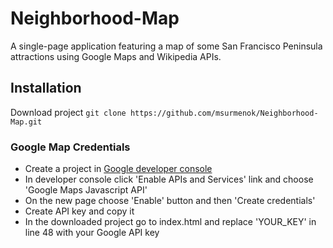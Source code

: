 # Neighborhood-Map
A single-page application featuring a map of some San Francisco Peninsula attractions using Google Maps and Wikipedia APIs.

## Installation
Download project `git clone https://github.com/msurmenok/Neighborhood-Map.git`
### Google Map Credentials
* Create a project in [Google developer console](https://console.developers.google.com)
* In developer console click 'Enable APIs and Services' link and choose 'Google Maps Javascript API'
* On the new page choose 'Enable' button and then 'Create credentials'
* Create API key and copy it
* In the downloaded project go to index.html and replace 'YOUR_KEY' in line 48 with your Google API key


